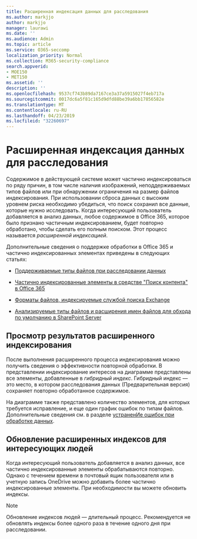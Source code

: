 ```yaml
---
title: Расширенная индексация данных для расследования
ms.author: markjjo
author: markjjo
manager: laurawi
ms.date: ''
ms.audience: Admin
ms.topic: article
ms.service: O365-seccomp
localization_priority: Normal
ms.collection: M365-security-compliance
search.appverid:
- MOE150
- MET150
ms.assetid: ''
description: ''
ms.openlocfilehash: 9537cf743b89da7167ce3a37a5915027f4eb717a
ms.sourcegitcommit: 0017dc6a5f81c165d9dfd88be39a6bb17856582e
ms.translationtype: MT
ms.contentlocale: ru-RU
ms.lasthandoff: 04/23/2019
ms.locfileid: "32260697"
---
```

# <a name="advanced-indexing-of-data-for-an-investigation"></a>Расширенная индексация данных для расследования

Содержимое в действующей системе может частично индексироваться по ряду причин, в том числе наличия изображений, неподдерживаемых типов файлов или при обнаружении ограничения на размер файлов индексирования. При использовании сброса данных с высоким уровнем риска необходимо убедиться, что поиск сохранил все данные, которые нужно исследовать. Когда интересующий пользователь добавляется в анализ данных, любое содержимое в Office 365, которое было признано частичным индексированием, будет повторно обработано, чтобы сделать его полным поиском. Этот процесс называется *расширенной индексацией*. 

Дополнительные сведения о поддержке обработки в Office 365 и частично индексированных элементах приведены в следующих статьях:

- [Поддерживаемые типы файлов при расследовании данных](supported-filetypes-datainvestigations.md)

- [Частично индексированные элементы в средстве "Поиск контента" в Office 365](https://docs.microsoft.com/en-us/office365/securitycompliance/partially-indexed-items-in-content-search)

- [Форматы файлов, индексируемые службой поиска Exchange](https://docs.microsoft.com/en-us/exchange/file-formats-indexed-by-exchange-search-exchange-2013-help)

- [Анализируемые типы файлов и расширения имен файлов для обхода по умолчанию в SharePoint Server](https://docs.microsoft.com/en-us/SharePoint/technical-reference/default-crawled-file-name-extensions-and-parsed-file-types)

## <a name="viewing-advanced-indexing-results"></a>Просмотр результатов расширенного индексирования

После выполнения расширенного процесса индексирования можно получить сведения о эффективности повторной обработки.  В представлении индексирование интересов на диаграмме представлены все элементы, добавленные в *гибридный индекс*.  Гибридный индекс — это место, в котором расследования данных (Предварительная версия) сохраняет повторно обработанное содержимое.

На диаграмме также представлено количество элементов, для которых требуется исправление, и еще один график ошибок по типам файлов. Дополнительные сведения см. в разделе [устраненИе ошибок при обработке данных](error-remediation.md).

## <a name="updating-advanced-indexes-for-people-of-interest"></a>Обновление расширенных индексов для интересующих людей

Когда интересующий пользователь добавляется в анализ данных, все частично индексированные элементы обрабатываются повторно. Однако с течением времени в почтовый ящик пользователя или в учетную запись OneDrive можно добавить более частично индексированные элементы.  При необходимости вы можете обновить индексы.

> [!NOTE]
> Обновление индексов людей — длительный процесс. Рекомендуется не обновлять индексы более одного раза в течение одного дня при расследовании.
